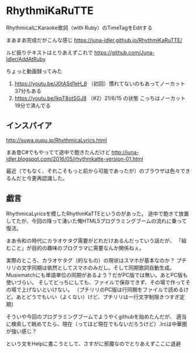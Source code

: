 # RhythmiKaRuTTE

RhythmicalにKaraoke歌詞（with Ruby）のTimeTagをEditする


まあまあ完成だがこんな感じ
https://juna-idler.github.io/RhythmiKaRuTTE/

ルビ振りテキストはとりあえずこれで
https://github.com/Juna-Idler/AddAtRuby

ちょっと動画録ってみた
1. https://youtu.be/J0tASd1eH_8 （初回）慣れてないのもあってノーカット37分もある
1. https://youtu.be/lkpT8otSGJ8 （#2）21/6/15 の状態 こっちはノーカット19分で済んでる


## インスパイア
http://suwa.pupu.jp/RhythmicaLyrics.html

まあ昔C#でもやってて途中で飽きたんだけど
http://juna-idler.blogspot.com/2016/05/rhythmkatte-version-01.html

最近（でもなく、それこそもっと前から可能であったが）のブラウザは色々できるんだと今更再認識した。



## 戯言
RhythmicaLyricsを模したRhythmKaTTEというのがあった。
途中で飽きて放置してたが、今回の降って湧いた俺HTML5プログラミングブームの流れに乗って復活。

まあ令和の時代にカラオケタグ需要がどれだけあるんだっていう話だが、
「組むこと」が目的の趣味のプログラマに需要なんか関係ねぇ。

実際のところ、カラオケタグ（的なもの）の現状はスマホが基本なのか？
プチリリの文字同期は依然としてスマホのみだし。そして同期歌詞自動生成。
Musixmatchにも単語単位の同期があるよう？だがPC版では無い。あとPC版も使いづらい。
そしてどっちにしても、ファイルで保存できず、その場で作ってその場で上げないといけない。
（プチリリのPC版は行同期をファイルで読めるけど。あとどうでもいい（よくない）けど、プチリリは一行文字制限きつすぎ定期）

そういや今回のプログラミングブームでようやくgithubを始めたんだが、
適当に検索して眺めてたら、現在（ってほど現在でもないだろうけど）.lrcは中華圏が強い感じ？

という文をHelpに書こうとして、さすがに邪魔なのでとりあえずここに退避

